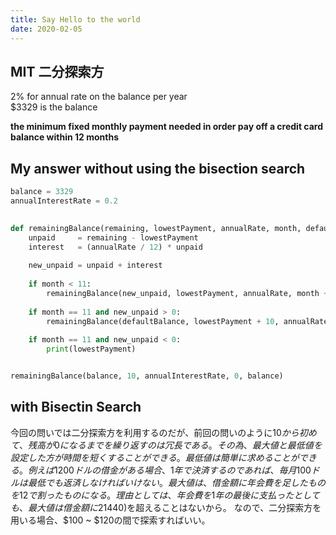```yaml
---
title: Say Hello to the world
date: 2020-02-05
---
```


## MIT 二分探索方
2% for annual rate on the balance per year  
$3329 is the balance

**the minimum fixed monthly payment needed in order pay off a credit card balance within 12 months**

## My answer without using the bisection search
```python
balance = 3329
annualInterestRate = 0.2
          

def remainingBalance(remaining, lowestPayment, annualRate, month, defaultBalance):
    unpaid     = remaining - lowestPayment
    interest   = (annualRate / 12) * unpaid
    
    new_unpaid = unpaid + interest
    
    if month < 11:
        remainingBalance(new_unpaid, lowestPayment, annualRate, month + 1, defaultBalance)
    
    if month == 11 and new_unpaid > 0:
        remainingBalance(defaultBalance, lowestPayment + 10, annualRate, 0, defaultBalance)
        
    if month == 11 and new_unpaid < 0:
        print(lowestPayment)


remainingBalance(balance, 10, annualInterestRate, 0, balance)
```

## with Bisectin Search
今回の問いでは二分探索方を利用するのだが、前回の問いのように$10から初めて、残高が0になるまでを繰り返すのは冗長である。  
その為、最大値と最低値を設定した方が時間を短くすることができる。  
最低値は簡単に求めることができる。  
例えば1200ドルの借金がある場合、1年で決済するのであれば、毎月100ドルは最低でも返済しなければいけない。  
最大値は、借金額に年会費を足したものを12で割ったものになる。理由としては、年会費を1年の最後に支払ったとしても、最大値は借金額に2%を足したものになるからである。極論を言えば、最大値が年会費+借金額($1440)を超えることはないから。
なので、二分探索方を用いる場合、$100 ~ $120の間で探索すればいい。





